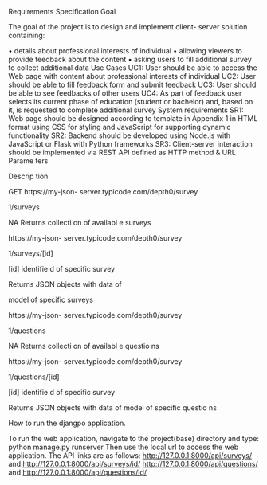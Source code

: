 Requirements Specification
Goal

The goal of the project is to design and implement client-
server solution containing:

• details about professional interests of individual
• allowing viewers to provide feedback about the
content
• asking users to fill additional survey to collect
additional data
Use Cases
UC1: User should be able to access the Web page with
content about professional interests of individual
UC2: User should be able to fill feedback form and submit
feedback
UC3: User should be able to see feedbacks of other users
UC4: As part of feedback user selects its current phase of
education (student or bachelor) and, based on it, is
requested to complete additional survey
System requirements
SR1: Web page should be designed according to template
in Appendix 1 in HTML format using CSS for styling and
JavaScript for supporting dynamic functionality
SR2: Backend should be developed using Node.js with
JavaScript or Flask with Python frameworks
SR3: Client-server interaction should be implemented via
REST API defined as
HTTP method & URL Parame
ters

Descrip
tion

GET https://my-json-
server.typicode.com/depth0/survey

1/surveys

NA Returns
collecti
on of
availabl
e
surveys

https://my-json-
server.typicode.com/depth0/survey

1/surveys/[id]

[id]
identifie
d of
specific
survey

Returns
JSON
objects
with
data of

model
of
specific
surveys

https://my-json-
server.typicode.com/depth0/survey

1/questions

NA Returns
collecti
on of
availabl
e
questio
ns

https://my-json-
server.typicode.com/depth0/survey

1/questions/[id]

[id]
identifie
d of
specific
survey

Returns
JSON
objects
with
data of
model
of
specific
questio
ns





How to run the djangpo application.

To run the web application, navigate to the project(base) directory and type: python manage.py runserver
Then use the local url to access the web application. 
The API links are as follows: http://127.0.0.1:8000/api/surveys/  and  http://127.0.0.1:8000/api/surveys/id/
 http://127.0.0.1:8000/api/questions/ and  http://127.0.0.1:8000/api/questions/id/